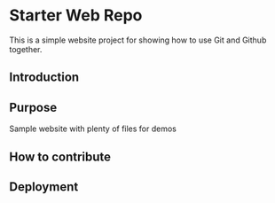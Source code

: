 # Starter Web Repo

This is a simple website project for showing how to use Git and Github together.

## Introduction

## Purpose

Sample website with plenty of files for demos

## How to contribute

## Deployment